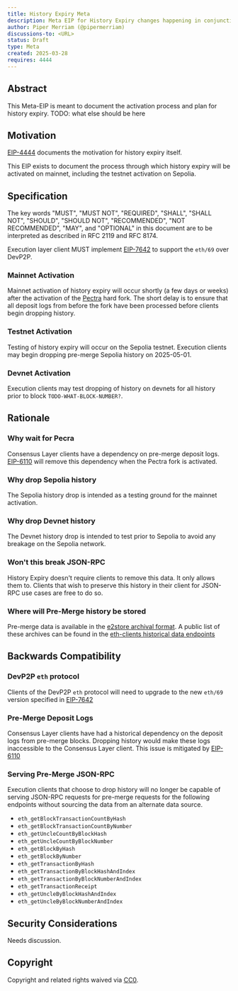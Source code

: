 ```yaml
---
title: History Expiry Meta
description: Meta EIP for History Expiry changes happening in conjunction with Pectra
author: Piper Merriam (@pipermerriam)
discussions-to: <URL>
status: Draft
type: Meta
created: 2025-03-28
requires: 4444
---
```


## Abstract



<!--
  The Abstract is a multi-sentence (short paragraph) technical summary. This should be a very terse and human-readable version of the specification section. Someone should be able to read only the abstract to get the gist of what this specification does.

  TODO: Remove this comment before submitting
-->
This Meta-EIP is meant to document the activation process and plan for history expiry. TODO: what else should be here

## Motivation

<!--
  This section is optional.

  The motivation section should include a description of any nontrivial problems the EIP solves. It should not describe how the EIP solves those problems, unless it is not immediately obvious. It should not describe why the EIP should be made into a standard, unless it is not immediately obvious.

  With a few exceptions, external links are not allowed. If you feel that a particular resource would demonstrate a compelling case for your EIP, then save it as a printer-friendly PDF, put it in the assets folder, and link to that copy.

  TODO: Remove this comment before submitting
-->

[EIP-4444](https://eips.ethereum.org/EIPS/eip-4444) documents the motivation for history expiry itself.

This EIP exists to document the process through which history expiry will be activated on mainnet, including the testnet activation on Sepolia.

## Specification

The key words "MUST", "MUST NOT", "REQUIRED", "SHALL", "SHALL NOT", "SHOULD", "SHOULD NOT", "RECOMMENDED", "NOT RECOMMENDED", "MAY", and "OPTIONAL" in this document are to be interpreted as described in RFC 2119 and RFC 8174.

Execution layer client MUST implement [EIP-7642](https://eips.ethereum.org/EIPS/eip-7642) to support the `eth/69` over DevP2P.


### Mainnet Activation

Mainnet activation of history expiry will occur shortly (a few days or weeks) after the activation of the [Pectra](https://eips.ethereum.org/EIPS/eip-7600) hard fork. The short delay is to ensure that all deposit logs from before the fork have been processed before clients begin dropping history.

### Testnet Activation

Testing of history expiry will occur on the Sepolia testnet. Execution clients may begin dropping pre-merge Sepolia history on 2025-05-01.

### Devnet Activation

Execution clients may test dropping of history on devnets for all history prior to block `TODO-WHAT-BLOCK-NUMBER?`.


## Rationale

### Why wait for Pecra

Consensus Layer clients have a dependency on pre-merge deposit logs. [EIP-6110](https://eips.ethereum.org/EIPS/eip-6110) will remove this dependency when the Pectra fork is activated.

### Why drop Sepolia history

The Sepolia history drop is intended as a testing ground for the mainnet activation.

### Why drop Devnet history

The Devnet history drop is intended to test prior to Sepolia to avoid any breakage on the Sepolia network.

### Won't this break JSON-RPC

History Expiry doesn't require clients to remove this data. It only allows them to. Clients that wish to preserve this history in their client for JSON-RPC use cases are free to do so.


### Where will Pre-Merge history be stored

Pre-merge data is available in the [e2store archival format](https://github.com/eth-clients/e2store-format-specs). A public list of these archives can be found in the [eth-clients historical data endpoints](https://eth-clients.github.io/history-endpoints/)


## Backwards Compatibility

### DevP2P `eth` protocol

Clients of the DevP2P `eth` protocol will need to upgrade to the new `eth/69` version specified in [EIP-7642](https://eips.ethereum.org/EIPS/eip-7642)

### Pre-Merge Deposit Logs

Consensus Layer clients have had a historical dependency on the deposit logs from pre-merge blocks. Dropping history would make these logs inaccessible to the Consensus Layer client. This issue is mitigated by [EIP-6110](https://eips.ethereum.org/EIPS/eip-6110)

### Serving Pre-Merge JSON-RPC

Execution clients that choose to drop history will no longer be capable of serving JSON-RPC requests for pre-merge requests for the following endpoints without sourcing the data from an alternate data source.

- `eth_getBlockTransactionCountByHash`
- `eth_getBlockTransactionCountByNumber`
- `eth_getUncleCountByBlockHash`
- `eth_getUncleCountByBlockNumber`
- `eth_getBlockByHash`
- `eth_getBlockByNumber`
- `eth_getTransactionByHash`
- `eth_getTransactionByBlockHashAndIndex`
- `eth_getTransactionByBlockNumberAndIndex`
- `eth_getTransactionReceipt`
- `eth_getUncleByBlockHashAndIndex`
- `eth_getUncleByBlockNumberAndIndex`


## Security Considerations

<!--
  All EIPs must contain a section that discusses the security implications/considerations relevant to the proposed change. Include information that might be important for security discussions, surfaces risks and can be used throughout the life cycle of the proposal. For example, include security-relevant design decisions, concerns, important discussions, implementation-specific guidance and pitfalls, an outline of threats and risks and how they are being addressed. EIP submissions missing the "Security Considerations" section will be rejected. An EIP cannot proceed to status "Final" without a Security Considerations discussion deemed sufficient by the reviewers.

  The current placeholder is acceptable for a draft.

  TODO: Remove this comment before submitting
-->

Needs discussion.

## Copyright

Copyright and related rights waived via [CC0](../LICENSE.md).

